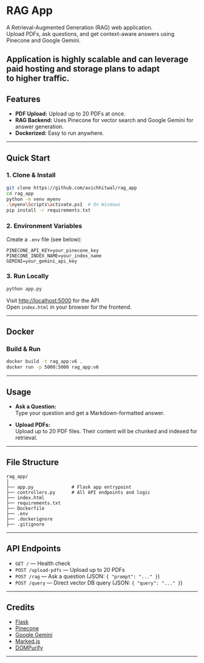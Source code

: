 
# RAG App 

A Retrieval-Augmented Generation (RAG) web application.  
Upload PDFs, ask questions, and get context-aware answers using Pinecone and Google Gemini.

Application is highly scalable and can leverage paid hosting and storage plans to adapt to higher traffic.
---

## Features

- **PDF Upload:** Upload up to 20 PDFs at once.
- **RAG Backend:** Uses Pinecone for vector search and Google Gemini for answer generation.
- **Dockerized:** Easy to run anywhere.

---

## Quick Start

### 1. Clone & Install

```sh
git clone https://github.com/avichhitwal/rag_app
cd rag_app
python -m venv myenv
.\myenv\Scripts\activate.ps1  # On Windows
pip install -r requirements.txt
```

### 2. Environment Variables

Create a `.env` file (see below):

```
PINECONE_API_KEY=your_pinecone_key
PINECONE_INDEX_NAME=your_index_name
GEMINI=your_gemini_api_key
```

### 3. Run Locally

```sh
python app.py
```

Visit [http://localhost:5000](http://localhost:5000) for the API  
Open `index.html` in your browser for the frontend.

---

## Docker

### Build & Run

```sh
docker build -t rag_app:v6 .
docker run -p 5000:5000 rag_app:v6
```

---

## Usage

- **Ask a Question:**  
  Type your question and get a Markdown-formatted answer.

- **Upload PDFs:**  
  Upload up to 20 PDF files. Their content will be chunked and indexed for retrieval.

---

## File Structure

```
rag_app/
│
├── app.py              # Flask app entrypoint
├── controllers.py      # All API endpoints and logic
├── index.html          
├── requirements.txt
├── Dockerfile
├── .env
├── .dockerignore
├── .gitignore
```

---

## API Endpoints

- `GET /` — Health check
- `POST /upload-pdfs` — Upload up to 20 PDFs
- `POST /rag` — Ask a question (JSON: `{ "prompt": "..." }`)
- `POST /query` — Direct vector DB query (JSON: `{ "query": "..." }`)

---

## Credits

- [Flask](https://flask.palletsprojects.com/)
- [Pinecone](https://www.pinecone.io/)
- [Google Gemini](https://ai.google.dev/)
- [Marked.js](https://marked.js.org/)
- [DOMPurify](https://github.com/cure53/DOMPurify)

---
